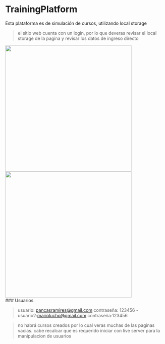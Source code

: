 # TrainingPlatform
Esta plataforma es de simulación de cursos, utilizando local storage

> el sitio web cuenta con un login, por lo que deveras revisar el local storage de la pagina y revisar los datos de ingreso directo

<div style="inline-block">
  <img src="https://i.ibb.co/99rNNWF/tp.png" width="400"/>
  <img src="https://i.ibb.co/cvCMstj/screen.png" width="400"/>
</div>
### Usuarios

> usuario: pancasramires@gmail.com contraseña: 123456 - usuario2:mariolucho@gmail.com contraseña:123456

> no habrá cursos creados por lo cual veras muchas de las paginas vacias.
>  cabe recalcar que es requerido iniciar con live server para la manipulacion de usuarios
